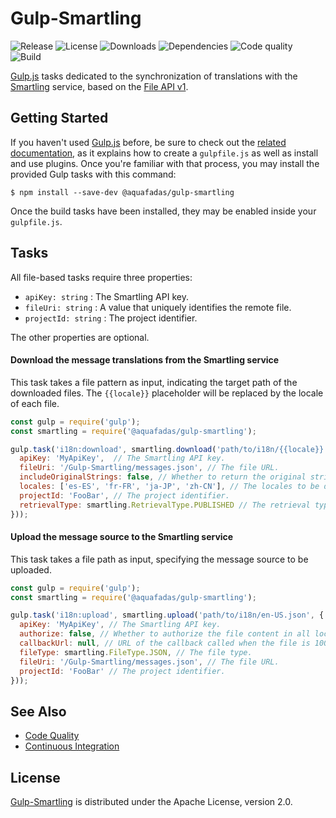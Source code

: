 # Gulp-Smartling
![Release](https://img.shields.io/npm/v/@aquafadas/gulp-smartling.svg) ![License](https://img.shields.io/npm/l/@aquafadas/gulp-smartling.svg) ![Downloads](https://img.shields.io/npm/dt/@aquafadas/gulp-smartling.svg) ![Dependencies](https://img.shields.io/david/aquafadas-com/gulp-smartling.svg) ![Code quality](https://img.shields.io/codacy/grade/a694355860834f91b2072e49b2825106.svg) ![Build](https://img.shields.io/travis/aquafadas-com/gulp-smartling.svg)

[Gulp.js](http://gulpjs.com) tasks dedicated to the synchronization of translations with the [Smartling](https://www.smartling.com) service, based on the [File API v1](http://docs.smartling.com/pages/API/v1/FileAPI).

## Getting Started
If you haven't used [Gulp.js](http://gulpjs.com) before, be sure to check out the [related documentation](https://github.com/gulpjs/gulp/blob/master/docs/README.md), as it explains how to create a `gulpfile.js` as well as install and use plugins.
Once you're familiar with that process, you may install the provided Gulp tasks with this command:

```shell
$ npm install --save-dev @aquafadas/gulp-smartling
```

Once the build tasks have been installed, they may be enabled inside your `gulpfile.js`.

## Tasks
All file-based tasks require three properties:

- `apiKey: string` : The Smartling API key.
- `fileUri: string` : A value that uniquely identifies the remote file.
- `projectId: string` : The project identifier.

The other properties are optional.

#### Download the message translations from the Smartling service
This task takes a file pattern as input, indicating the target path of the downloaded files.
The `{{locale}}` placeholder will be replaced by the locale of each file.

```javascript
const gulp = require('gulp');
const smartling = require('@aquafadas/gulp-smartling');

gulp.task('i18n:download', smartling.download('path/to/i18n/{{locale}}.json', {
  apiKey: 'MyApiKey',  // The Smartling API key.
  fileUri: '/Gulp-Smartling/messages.json', // The file URL.
  includeOriginalStrings: false, // Whether to return the original string when no translation is available.
  locales: ['es-ES', 'fr-FR', 'ja-JP', 'zh-CN'], // The locales to be downloaded.
  projectId: 'FooBar', // The project identifier.
  retrievalType: smartling.RetrievalType.PUBLISHED // The retrieval type.
}));
```

#### Upload the message source to the Smartling service
This task takes a file path as input, specifying the message source to be uploaded.

```javascript
const gulp = require('gulp');
const smartling = require('@aquafadas/gulp-smartling');

gulp.task('i18n:upload', smartling.upload('path/to/i18n/en-US.json', {
  apiKey: 'MyApiKey', // The Smartling API key.
  authorize: false, // Whether to authorize the file content in all locales.
  callbackUrl: null, // URL of the callback called when the file is 100% published for a locale.
  fileType: smartling.FileType.JSON, // The file type.
  fileUri: '/Gulp-Smartling/messages.json', // The file URL.
  projectId: 'FooBar' // The project identifier.
}));
```

## See Also
- [Code Quality](https://www.codacy.com/app/aquafadas/gulp-smartling)
- [Continuous Integration](https://travis-ci.org/aquafadas-com/gulp-smartling)

## License
[Gulp-Smartling](https://www.npmjs.com/package/@aquafadas/gulp-smartling) is distributed under the Apache License, version 2.0.
